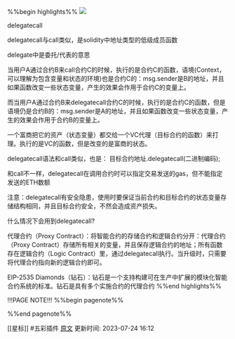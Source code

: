 %%begin highlights%%
![](https://images.mirror-media.xyz/publication-images/VgMR533pA8WYtE5Lr65mQ.png?height=698&width=1860)

delegatecall​

delegatecall与call类似，是solidity中地址类型的低级成员函数

delegate中是委托/代表的意思

当用户A通过合约B来call合约C的时候，执行的是合约C的函数，语境(Context，可以理解为包含变量和状态的环境)也是合约C的：msg.sender是B的地址，并且如果函数改变一些状态变量，产生的效果会作用于合约C的变量上。

而当用户A通过合约B来delegatecall合约C的时候，执行的是合约C的函数，但是语境仍是合约B的：msg.sender是A的地址，并且如果函数改变一些状态变量，产生的效果会作用于合约B的变量上。

一个富商把它的资产（状态变量）都交给一个VC代理（目标合约的函数）来打理。执行的是VC的函数，但是改变的是富商的状态。

delegatecall语法和call类似，也是：
目标合约地址.delegatecall(二进制编码);

和call不一样，delegatecall在调用合约时可以指定交易发送的gas，但不能指定发送的ETH数额

注意：delegatecall有安全隐患，使用时要保证当前合约和目标合约的状态变量存储结构相同，并且目标合约安全，不然会造成资产损失。

什么情况下会用到delegatecall?​

代理合约（Proxy Contract）：将智能合约的存储合约和逻辑合约分开：代理合约（Proxy Contract）存储所有相关的变量，并且保存逻辑合约的地址；所有函数存在逻辑合约（Logic Contract）里，通过delegatecall执行。当升级时，只需要将代理合约指向新的逻辑合约即可。

EIP-2535 Diamonds（钻石）：钻石是一个支持构建可在生产中扩展的模块化智能合约系统的标准。钻石是具有多个实施合约的代理合约
%%end highlights%%

!!!PAGE NOTE!!!
%%begin pagenote%%

%%end pagenote%%

[[星标]] #五彩插件 [原文](https://www.wtf.academy/solidity-advanced/Delegatecall/)
更新时间: 2023-07-24 16:12
